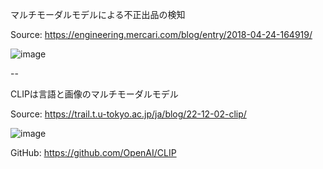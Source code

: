マルチモーダルモデルによる不正出品の検知

Source: https://engineering.mercari.com/blog/entry/2018-04-24-164919/

![image](https://github.com/user-attachments/assets/8a6d600a-f2d7-48c6-b7a4-a722e491586d)

--

CLIPは言語と画像のマルチモーダルモデル

Source: https://trail.t.u-tokyo.ac.jp/ja/blog/22-12-02-clip/

![image](https://github.com/user-attachments/assets/dbf2678a-eef2-4d85-ac4d-e9dfe4703992)

GitHub: https://github.com/OpenAI/CLIP


